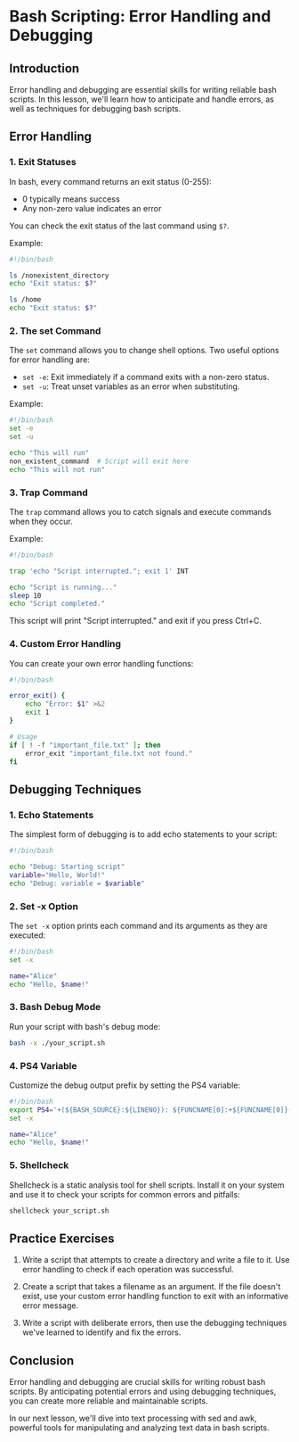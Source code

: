 # Bash Scripting: Error Handling and Debugging

## Introduction

Error handling and debugging are essential skills for writing reliable bash scripts. In this lesson, we'll learn how to anticipate and handle errors, as well as techniques for debugging bash scripts.

## Error Handling

### 1. Exit Statuses

In bash, every command returns an exit status (0-255):
- 0 typically means success
- Any non-zero value indicates an error

You can check the exit status of the last command using `$?`.

Example:

```bash
#!/bin/bash

ls /nonexistent_directory
echo "Exit status: $?"

ls /home
echo "Exit status: $?"
```

### 2. The set Command

The `set` command allows you to change shell options. Two useful options for error handling are:

- `set -e`: Exit immediately if a command exits with a non-zero status.
- `set -u`: Treat unset variables as an error when substituting.

Example:

```bash
#!/bin/bash
set -e
set -u

echo "This will run"
non_existent_command  # Script will exit here
echo "This will not run"
```

### 3. Trap Command

The `trap` command allows you to catch signals and execute commands when they occur.

Example:

```bash
#!/bin/bash

trap 'echo "Script interrupted."; exit 1' INT

echo "Script is running..."
sleep 10
echo "Script completed."
```

This script will print "Script interrupted." and exit if you press Ctrl+C.

### 4. Custom Error Handling

You can create your own error handling functions:

```bash
#!/bin/bash

error_exit() {
    echo "Error: $1" >&2
    exit 1
}

# Usage
if [ ! -f "important_file.txt" ]; then
    error_exit "important_file.txt not found."
fi
```

## Debugging Techniques

### 1. Echo Statements

The simplest form of debugging is to add echo statements to your script:

```bash
#!/bin/bash

echo "Debug: Starting script"
variable="Hello, World!"
echo "Debug: variable = $variable"
```

### 2. Set -x Option

The `set -x` option prints each command and its arguments as they are executed:

```bash
#!/bin/bash
set -x

name="Alice"
echo "Hello, $name!"
```

### 3. Bash Debug Mode

Run your script with bash's debug mode:

```bash
bash -x ./your_script.sh
```

### 4. PS4 Variable

Customize the debug output prefix by setting the PS4 variable:

```bash
#!/bin/bash
export PS4='+(${BASH_SOURCE}:${LINENO}): ${FUNCNAME[0]:+${FUNCNAME[0]}(): }'
set -x

name="Alice"
echo "Hello, $name!"
```

### 5. Shellcheck

Shellcheck is a static analysis tool for shell scripts. Install it on your system and use it to check your scripts for common errors and pitfalls:

```bash
shellcheck your_script.sh
```

## Practice Exercises

1. Write a script that attempts to create a directory and write a file to it. Use error handling to check if each operation was successful.

2. Create a script that takes a filename as an argument. If the file doesn't exist, use your custom error handling function to exit with an informative error message.

3. Write a script with deliberate errors, then use the debugging techniques we've learned to identify and fix the errors.

## Conclusion

Error handling and debugging are crucial skills for writing robust bash scripts. By anticipating potential errors and using debugging techniques, you can create more reliable and maintainable scripts.

In our next lesson, we'll dive into text processing with sed and awk, powerful tools for manipulating and analyzing text data in bash scripts.